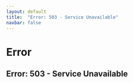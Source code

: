 ```yaml
---
layout: default
title:  "Error: 503 - Service Unavailable"
navbar: false
---
```

Error
=====

Error: 503 - Service Unavailable
--------------------------------
